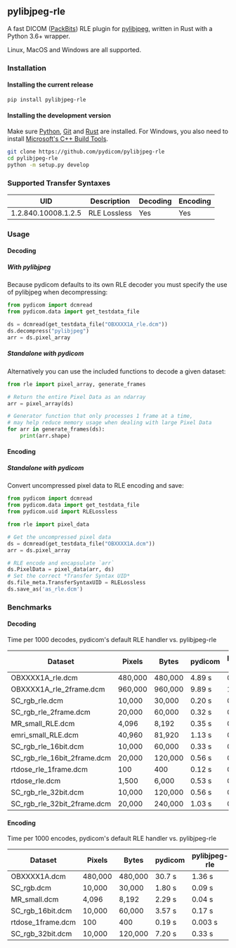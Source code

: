 
## pylibjpeg-rle

A fast DICOM ([PackBits](https://en.wikipedia.org/wiki/PackBits)) RLE plugin for [pylibjpeg](https://github.com/pydicom/pylibjpeg), written in Rust with a Python 3.6+ wrapper.

Linux, MacOS and Windows are all supported.

### Installation
#### Installing the current release
```bash
pip install pylibjpeg-rle
```
#### Installing the development version

Make sure [Python](https://www.python.org/), [Git](https://git-scm.com/) and
[Rust](https://www.rust-lang.org/) are installed. For Windows, you also need to install
[Microsoft's C++ Build Tools](https://visualstudio.microsoft.com/thank-you-downloading-visual-studio/?sku=BuildTools&rel=16).
```bash
git clone https://github.com/pydicom/pylibjpeg-rle
cd pylibjpeg-rle
python -m setup.py develop
```

### Supported Transfer Syntaxes

| UID                 | Description  | Decoding | Encoding |
| ---                 | ---          | ---      | ---      |
| 1.2.840.10008.1.2.5 | RLE Lossless | Yes      | Yes      |

### Usage
#### Decoding
##### With pylibjpeg

Because pydicom defaults to its own RLE decoder you must specify the use
of pylibjpeg when decompressing:
```python
from pydicom import dcmread
from pydicom.data import get_testdata_file

ds = dcmread(get_testdata_file("OBXXXX1A_rle.dcm"))
ds.decompress("pylibjpeg")
arr = ds.pixel_array
```

##### Standalone with pydicom
Alternatively you can use the included functions to decode a given dataset:
```python
from rle import pixel_array, generate_frames

# Return the entire Pixel Data as an ndarray
arr = pixel_array(ds)

# Generator function that only processes 1 frame at a time,
# may help reduce memory usage when dealing with large Pixel Data
for arr in generate_frames(ds):
    print(arr.shape)
```

#### Encoding
##### Standalone with pydicom

Convert uncompressed pixel data to RLE encoding and save:
```python
from pydicom import dcmread
from pydicom.data import get_testdata_file
from pydicom.uid import RLELossless

from rle import pixel_data

# Get the uncompressed pixel data
ds = dcmread(get_testdata_file("OBXXXX1A.dcm"))
arr = ds.pixel_array

# RLE encode and encapsulate `arr`
ds.PixelData = pixel_data(arr, ds)
# Set the correct *Transfer Syntax UID*
ds.file_meta.TransferSyntaxUID = RLELossless
ds.save_as('as_rle.dcm')
```

### Benchmarks
#### Decoding

Time per 1000 decodes, pydicom's default RLE handler vs. pylibjpeg-rle

| Dataset                     | Pixels  | Bytes   | pydicom | pylibjpeg-rle |
| ---                         | ---     | ---     | ---     | ---           |
| OBXXXX1A_rle.dcm            | 480,000 | 480,000 | 4.89 s  |        0.79 s |
| OBXXXX1A_rle_2frame.dcm     | 960,000 | 960,000 | 9.89 s  |        1.65 s |
| SC_rgb_rle.dcm              |  10,000 |  30,000 | 0.20 s  |        0.15 s |
| SC_rgb_rle_2frame.dcm       |  20,000 |  60,000 | 0.32 s  |        0.18 s |
| MR_small_RLE.dcm            |   4,096 |   8,192 | 0.35 s  |        0.13 s |
| emri_small_RLE.dcm          |  40,960 |  81,920 | 1.13 s  |        0.28 s |
| SC_rgb_rle_16bit.dcm        |  10,000 |  60,000 | 0.33 s  |        0.17 s |
| SC_rgb_rle_16bit_2frame.dcm |  20,000 | 120,000 | 0.56 s  |        0.21 s |
| rtdose_rle_1frame.dcm       |     100 |     400 | 0.12 s  |        0.13 s |
| rtdose_rle.dcm              |   1,500 |   6,000 | 0.53 s  |        0.26 s |
| SC_rgb_rle_32bit.dcm        |  10,000 | 120,000 | 0.56 s  |        0.19 s |
| SC_rgb_rle_32bit_2frame.dcm |  20,000 | 240,000 | 1.03 s  |        0.28 s |

#### Encoding

Time per 1000 encodes, pydicom's default RLE handler vs. pylibjpeg-rle

| Dataset            | Pixels  | Bytes   | pydicom | pylibjpeg-rle |
| ---                | ---     | ---     | ---     | ---           |
| OBXXXX1A.dcm       | 480,000 | 480,000 | 30.7 s  |       1.36 s  |
| SC_rgb.dcm         |  10,000 |  30,000 | 1.80 s  |       0.09 s  |
| MR_small.dcm       |   4,096 |   8,192 | 2.29 s  |       0.04 s  |
| SC_rgb_16bit.dcm   |  10,000 |  60,000 | 3.57 s  |       0.17 s  |
| rtdose_1frame.dcm  |     100 |     400 | 0.19 s  |       0.003 s |
| SC_rgb_32bit.dcm   |  10,000 | 120,000 | 7.20 s  |       0.33 s  |
